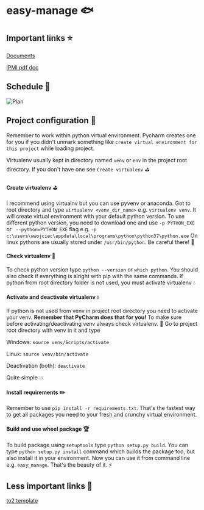 # easy-manage :fish:

## Important links 	:star:

[Documents](https://drive.google.com/open?id=1EreYxAh-ETU-srL9644vSiHSea4uAuf4)

[IPMI pdf doc](http://openipmi.sourceforge.net/IPMI.pdf)

## Schedule 	:anger:
![Plan](https://github.com/wojtekwanczyk/easy-manage/blob/master/resources/schedule.jpg)



## Project configuration :art:

Remember to work within python virtual environment.
Pycharm creates one for you if you didn't unmark something like
`create virtual environment for this project` while loading project.

Virtualenv usually kept in directory named `venv` or `env` in the project root directory.
If you don't have one see `Create virtualenv` :golf:

#### Create virtualenv :golf:
I recommend using virtualnv but you can use pyvenv or anaconda. Got to root
directory and type `virtualenv <venv_dir_name>` e.g. `virtualenv venv`. It will create virtual environment
with your default python version. To use different python version, you need to download one and use `-p PYTHON_EXE` or ` --python=PYTHON_EXE` flag e.g. 
`-p c:\users\wwojciec\appdata\local\programs\python\python37\python.exe` On linux pythons are usually stored under `/usr/bin/python`. Be careful there! :snake:

#### Check virtualenv :trumpet:
To check python version type `python --version` or `which python`. You should also check if everything is alright with pip with the same commands. If python from root directory folder is not used, you must activate virtualenv :droplet:


#### Activate and deactivate virtualenv :droplet:
If python is not used from venv in project root directory you need to activate your venv.
__Remember that PyCharm does that for you!__ To make sure before activating/deactivating venv always
check virtualenv. :trumpet: Go to project root directory with venv in it and type

Windows: `source venv/Scripts/activate`

Linux: `source venv/bin/activate`

Deactivation (both): `deactivate`

Quite simple :boom:


#### Install requirements :pencil2:
Remember to use `pip install -r requirements.txt`. That's the fastest way to get all packages you need to your fresh and crunchy virtual environment.


#### Build and use wheel package :trophy:
To build package using `setuptools` type `python setup.py build`. You can type 
`python setup.py install` command which builds the package too, but also install it in your environment.
Now you can use it from command line e.g. `easy_manage`. That's the beauty of it. :zap:

## Less important links :dromedary_camel:

[to2 template](https://trac.iisg.agh.edu.pl/to2/wiki/TemplateProject/Wizja)
